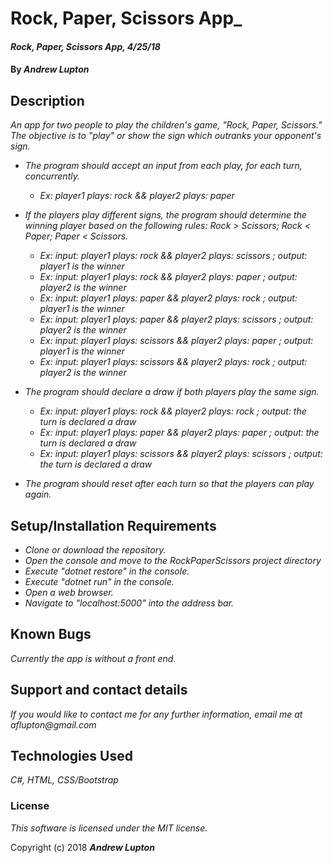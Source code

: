 # Rock, Paper, Scissors App_

#### _Rock, Paper, Scissors App, 4/25/18_

#### By _**Andrew Lupton**_

## Description

_An app for two people to play the children's game, "Rock, Paper, Scissors." The objective is to "play" or show the sign which outranks your opponent's sign._

* _The program should accept an input from each play, for each turn, concurrently._
  * _Ex: player1 plays: rock && player2 plays: paper_

* _If the players play different signs, the program should determine the winning player based on the following rules: Rock > Scissors; Rock < Paper; Paper < Scissors._
  * _Ex: input: player1 plays: rock && player2 plays: scissors ; output: player1 is the winner_
  * _Ex: input: player1 plays: rock && player2 plays: paper ; output: player2 is the winner_
  * _Ex: input: player1 plays: paper && player2 plays: rock ; output: player1 is the winner_
  * _Ex: input: player1 plays: paper && player2 plays: scissors ; output: player2 is the winner_
  * _Ex: input: player1 plays: scissors && player2 plays: paper ; output: player1 is the winner_
  * _Ex: input: player1 plays: scissors && player2 plays: rock ; output: player2 is the winner_

* _The program should declare a draw if both players play the same sign._
  * _Ex: input: player1 plays: rock && player2 plays: rock ; output: the turn is declared a draw_
  * _Ex: input: player1 plays: paper && player2 plays: paper ; output: the turn is declared a draw_
  * _Ex: input: player1 plays: scissors && player2 plays: scissors ; output: the turn is declared a draw_

* _The program should reset after each turn so that the players can play again._  



## Setup/Installation Requirements

* _Clone or download the repository._
* _Open the console and move to the RockPaperScissors project directory_
* _Execute "dotnet restore" in the console._
* _Execute "dotnet run" in the console._
* _Open a web browser._
* _Navigate to "localhost:5000" into the address bar._

## Known Bugs

_Currently the app is without a front end._

## Support and contact details

_If you would like to contact me for any further information, email me at aflupton@gmail.com_

## Technologies Used

_C#, HTML, CSS/Bootstrap_

### License

*This software is licensed under the MIT license.*

Copyright (c) 2018 **_Andrew Lupton_**
